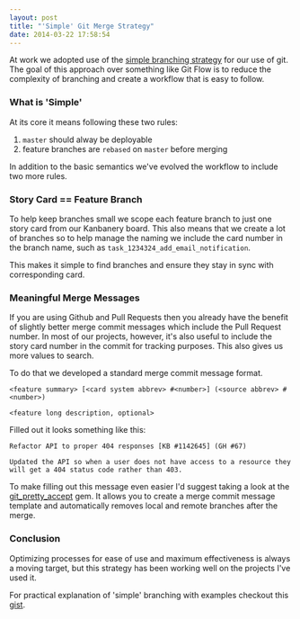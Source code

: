 ```yaml
---
layout: post
title: "'Simple' Git Merge Strategy"
date: 2014-03-22 17:58:54
---
```


At work we adopted use of the [simple branching strategy](http://blogs.atlassian.com/2014/01/simple-git-workflow-simple/) for our use of git. The goal of this approach over something like Git Flow is to reduce the complexity of branching and create a workflow that is easy to follow.

### What is 'Simple'

At its core it means following these two rules:

1. `master` should alway be deployable
2. feature branches are `rebased` on `master` before merging

In addition to the basic semantics we've evolved the workflow to include two more rules.

### Story Card == Feature Branch

To help keep branches small we scope each feature branch to just one story card from our Kanbanery board. This also means that we create a lot of branches so to help manage the naming we include the card number in the branch name, such as `task_1234324_add_email_notification`.

This makes it simple to find branches and ensure they stay in sync with corresponding card.

### Meaningful Merge Messages

If you are using Github and Pull Requests then you already have the benefit of slightly better merge commit messages which include the Pull Request number. In most of our projects, however, it's also useful to include the story card number in the commit for tracking purposes. This also gives us more values to search.

To do that we developed a standard merge commit message format.

```
<feature summary> [<card system abbrev> #<number>] (<source abbrev> #<number>)

<feature long description, optional>
```

Filled out it looks something like this:

```
Refactor API to proper 404 responses [KB #1142645] (GH #67)

Updated the API so when a user does not have access to a resource they will get a 404 status code rather than 403.
```

To make filling out this message even easier I'd suggest taking a look at the [git_pretty_accept](https://github.com/lovewithfood/git_pretty_accept) gem. It allows you to create a merge commit message template and automatically removes local and remote branches after the merge.

### Conclusion

Optimizing processes for ease of use and maximum effectiveness is always a moving target, but this strategy has been working well on the projects I've used it.

For practical explanation of 'simple' branching with examples checkout this [gist](https://gist.github.com/jbenet/ee6c9ac48068889b0912).
